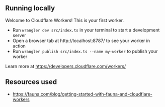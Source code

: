 ## Running locally

Welcome to Cloudflare Workers! This is your first worker.

- Run `wrangler dev src/index.ts` in your terminal to start a development server
- Open a browser tab at http://localhost:8787/ to see your worker in action
- Run `wrangler publish src/index.ts --name my-worker` to publish your worker

Learn more at https://developers.cloudflare.com/workers/

## Resources used

- https://fauna.com/blog/getting-started-with-fauna-and-cloudflare-workers
